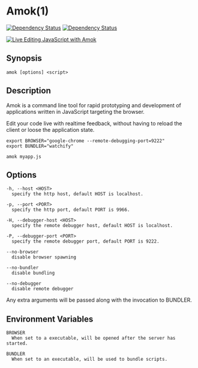 # Amok(1)
[![Dependency Status](https://img.shields.io/gratipay/caspervonb.svg)](https://gratipay.com/caspervonb/)
[![Dependency Status](https://img.shields.io/badge/gitter-join%20chat-green.svg)](https://gitter.im/caspervonb/amok)

[![Live Editing JavaScript with Amok](http://img.youtube.com/vi/xHXqyfkct2w/0.jpg)](http://www.youtube.com/watch?v=xHXqyfkct2w)
## Synopsis
```
amok [options] <script>
```

## Description
Amok is a command line tool for rapid prototyping and development of applications
written in JavaScript targeting the browser.

Edit your code live with realtime feedback, without having to reload the client
or loose the application state.

```
export BROWSER="google-chrome --remote-debugging-port=9222"
export BUNDLER="watchify"
  
amok myapp.js
```

## Options
```
-h, --host <HOST>
  specify the http host, default HOST is localhost.

-p, --port <PORT>
  specify the http port, default PORT is 9966.

-H, --debugger-host <HOST>
  specify the remote debugger host, default HOST is localhost.

-P, --debugger-port <PORT>
  specify the remote debugger port, default PORT is 9222.
    
--no-browser
  disable browser spawning
    
--no-bundler
  disable bundling

--no-debugger
  disable remote debugger
```

Any extra arguments will be passed along with the invocation to BUNDLER.

## Environment Variables
```
BROWSER
  When set to a executable, will be opened after the server has started.

BUNDLER
  When set to an executable, will be used to bundle scripts.
```

